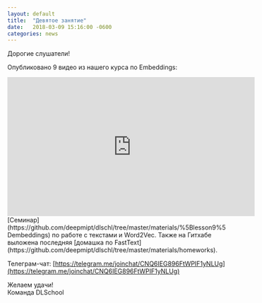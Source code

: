 ```yaml
---
layout: default
title:  "Девятое занятие"
date:   2018-03-09 15:16:00 -0600
categories: news
---
```

Дорогие слушатели!  

Опубликовано 9 видео из нашего курса по Embeddings:   
<center><div class="video-container"><iframe width="560" height="315" src="https://www.youtube.com/watch?v=ufkDhrngcr0" frameborder="0" gesture="media" allow="encrypted-media" allowfullscreen></iframe></div></center>  
[Семинар](https://github.com/deepmipt/dlschl/tree/master/materials/%5Blesson9%5Dembeddings) по работе с текстами и Word2Vec.  
Также на Гитхабе выложена последняя [домашка по FastText](https://github.com/deepmipt/dlschl/tree/master/materials/homeworks).  

Телеграм-чат: [https://telegram.me/joinchat/CNQ6IEG896FtWPIF1yNLUg](https://telegram.me/joinchat/CNQ6IEG896FtWPIF1yNLUg)

Желаем удачи!  
Команда DLSchool  
